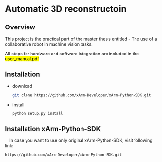 # Automatic 3D reconstructoin

## Overview
This project is the practical part of the master thesis entitled - The use of a collaborative robot in machine vision tasks.

All steps for hardware and software integration are included in the <mark>user_manual.pdf</mark>

## Installation
- download

  ```bash
  git clone https://github.com/xArm-Developer/xArm-Python-SDK.git
  ```

- install

  ```bash
  python setup.py install
  ```
## Installation xArm-Python-SDK
&ensp;&ensp;In case you want to use only original xArm-Python-SDK, visit following link:

  ```bash
  https://github.com/xArm-Developer/xArm-Python-SDK.git
  ```



